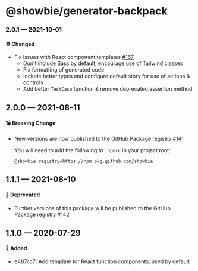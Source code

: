 # @showbie/generator-backpack

### 2.0.1 — 2021-10-01

#### ♻️ Changed

- Fix issues with React component templates [#167](https://github.com/showbie/backpack/pull/167)
  - Don't include Sass by default, encourage use of Tailwind classes
  - Fix formatting of generated code
  - Include better types and configure default story for use of actions & controls
  - Add better `TestCase` function & remove deprecated assertion method

## 2.0.0 — 2021-08-11

#### 💣 Breaking Change

- New versions are now published to the GitHub Package registry [#141](https://github.com/showbie/backpack/pull/141)

  You will need to add the following to `.npmrc` in your project root:

  ```
  @showbie:registry=https://npm.pkg.github.com/showbie
  ```

## 1.1.1 — 2021-08-10

#### 🚚 Deprecated

- Further versions of this package will be published to the GitHub Package registry [#142](https://github.com/showbie/backpack/pull/142)

## 1.1.0 — 2020-07-29

#### 🎁 Added

- e487cc7: Add template for React function components, used by default
